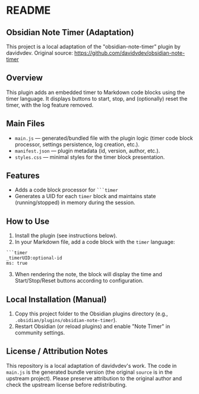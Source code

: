 README
======

Obsidian Note Timer (Adaptation)
---------------------------------

This project is a local adaptation of the "obsidian-note-timer" plugin by davidvdev.
Original source: https://github.com/davidvdev/obsidian-note-timer

Overview
--------

This plugin adds an embedded timer to Markdown code blocks using the timer language.
It displays buttons to start, stop, and (optionally) reset the timer, with the log feature removed.

Main Files
----------

- `main.js` — generated/bundled file with the plugin logic (timer code block processor, settings persistence, log creation, etc.).
- `manifest.json` — plugin metadata (id, version, author, etc.).
- `styles.css` — minimal styles for the timer block presentation.

Features
--------

- Adds a code block processor for ```` ```timer ````
- Generates a UID for each `timer` block and maintains state (running/stopped) in memory during the session.

How to Use
----------

1. Install the plugin (see instructions below).
2. In your Markdown file, add a code block with the `timer` language:

```
```timer
_timerUID:optional-id
ms: true
```

3. When rendering the note, the block will display the time and Start/Stop/Reset buttons according to configuration.

Local Installation (Manual)
---------------------------

1. Copy this project folder to the Obsidian plugins directory (e.g., `.obsidian/plugins/obsidian-note-timer`).
2. Restart Obsidian (or reload plugins) and enable "Note Timer" in community settings.

License / Attribution Notes
---------------------------

This repository is a local adaptation of davidvdev's work. The code in `main.js` is the generated bundle version (the original `source` is in the upstream project). Please preserve attribution to the original author and check the upstream license before redistributing.
